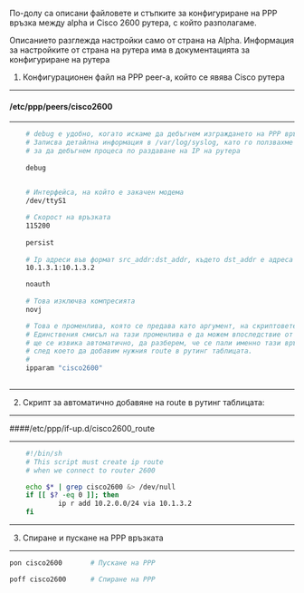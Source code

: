
По-долу са описани файловете и стъпките за конфигуриране на PPP връзка между 
alpha и Cisco 2600 рутера, с който разполагаме. 

Описанието разглежда настройки само от страна на Alpha. Информация за настройките от страна на рутера
има в документацията за конфигуриране на рутера 


1. Конфигурационен файл на PPP peer-а, който се явява Cisco рутера
------

#### /etc/ppp/peers/cisco2600 
***********
```bash
	# debug е удобно, когато искаме да дебъгнем изграждането на PPP връзка
	# Записва детайлна информация в /var/log/syslog, като го ползвахме
	# за да дебъгнем процеса по раздаване на IP на рутера
	
	debug			
				

	# Интерфейса, на който е закачен модема
	/dev/ttyS1		

	# Скорост на връзката
	115200			
	
	persist
	
	# Ip адреси във формат src_addr:dst_addr, където dst_addr е адреса на рутера
	10.1.3.1:10.1.3.2	

	noauth
	
	# Това изключва компресията 
	novj			

	# Това е променлива, която се предава като аргумент, на скриптовете от if-up.d
	# Единствения смисъл на тази променлива е да можем впоследствие от скрипта, който
	# ще се извика автоматично, да разберем, че се пали именно тази връзка alpha-->router
	# след което да добавим нужния route в рутинг таблицата.
	# 
	ipparam "cisco2600"	
				
```

***********


2. Скрипт за автоматично добавяне на route в рутинг таблицата:
------

####/etc/ppp/if-up.d/cisco2600_route
***********
```bash
	#!/bin/sh 
	# This script must create ip route 
	# when we connect to router 2600

	echo $* | grep cisco2600 &> /dev/null
	if [[ $? -eq 0 ]]; then
	        ip r add 10.2.0.0/24 via 10.1.3.2
	fi
```
***********

3. Спиране и пускане на PPP връзката
------
```bash
pon cisco2600		# Пускане на PPP

poff cisco2600		# Спиране на PPP
```
